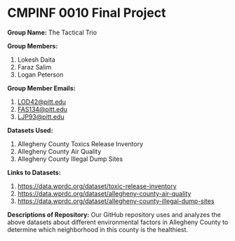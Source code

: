 # CMPINF 0010 Final Project

**Group Name:** The Tactical Trio

**Group Members:**
1. Lokesh Daita
2. Faraz Salim
3. Logan Peterson

**Group Member Emails:**
1. LOD42@pitt.edu
2. FAS134@pitt.edu
3. LJP93@pitt.edu

**Datasets Used:**
1. Allegheny County Toxics Release Inventory
2. Allegheny County Air Quality
3. Allegheny County Illegal Dump Sites

**Links to Datasets:**
1. https://data.wprdc.org/dataset/toxic-release-inventory
2. https://data.wprdc.org/dataset/allegheny-county-air-quality
3. https://data.wprdc.org/dataset/allegheny-county-illegal-dump-sites

**Descriptions of Repository:** Our GitHub repository uses and analyzes the above datasets about different environmental factors in Allegheny County to determine which neighborhood in this county is the healthiest.
